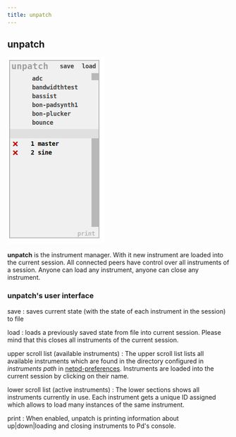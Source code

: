 ```yaml
---
title: unpatch
---
```



## unpatch

![unpatch](unpatch.png)

**unpatch** is the instrument manager. With it new instrument are loaded into the current session.
All connected peers have control over all instruments of a session. Anyone can load any instrument,
anyone can close any instrument.


### unpatch's user interface

save
: saves current state (with the state of each instrument in the session) to file

load
: loads a previously saved state from file into current session. Please mind that
this closes all instruments of the current session.

upper scroll list (available instruments)
: The upper scroll list lists all available instruments which are found in the directory
configured in *instruments path* in [netpd-preferences](../netpd-preferences). Instruments are
loaded into the current session by clicking on their name.

lower scroll list (active instruments)
: The lower sections shows all instruments currently in use. Each instrument gets a unique
ID assigned which allows to load many instances of the same instrument.

print
: When enabled, unpatch is printing information about up|down|loading and closing instruments
to Pd's console.



